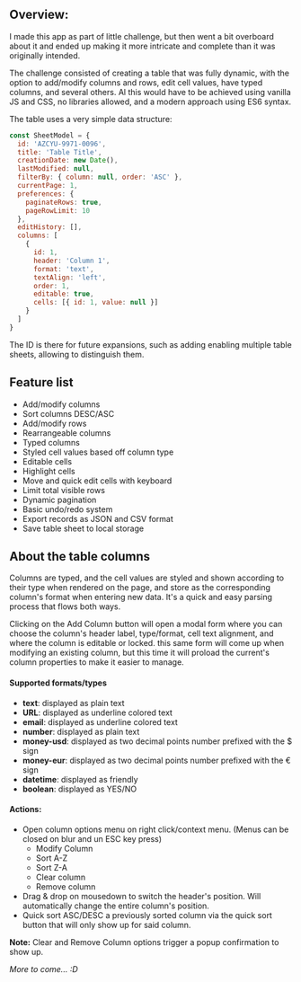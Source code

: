 ## Overview:
I made this app as part of little challenge, but then went a bit overboard about it and ended up making it more intricate and complete than it was originally intended.

The challenge consisted of creating a table that was fully dynamic, with the option to add/modify columns and rows, edit cell values, have typed columns, and several others. Al this would have to be achieved using vanilla JS and CSS, no libraries allowed, and a modern approach using ES6 syntax.

The table uses a very simple data structure:

```javascript
const SheetModel = {
  id: 'AZCYU-9971-0096',
  title: 'Table Title',
  creationDate: new Date(),
  lastModified: null,
  filterBy: { column: null, order: 'ASC' },
  currentPage: 1,
  preferences: {
    paginateRows: true,
    pageRowLimit: 10
  },
  editHistory: [],
  columns: [
    {
      id: 1,
      header: 'Column 1',
      format: 'text',
      textAlign: 'left',
      order: 1,
      editable: true,
      cells: [{ id: 1, value: null }]
    }
  ]
}
```
The ID is there for future expansions, such as adding enabling multiple table sheets, allowing to distinguish them.

## Feature list
+ Add/modify columns
+ Sort columns DESC/ASC
+ Add/modify rows
+ Rearrangeable columns
+ Typed columns
+ Styled cell values based off column type
+ Editable cells
+ Highlight cells
+ Move and quick edit cells with keyboard
+ Limit total visible rows
+ Dynamic pagination
+ Basic undo/redo system
+ Export records as JSON and CSV format
+ Save table sheet to local storage

## About the table columns
Columns are typed, and the cell values are styled and shown according to their type when rendered on the page, and store as the corresponding column's format when entering new data. It's a quick and easy parsing process that flows both ways.

Clicking on the Add Column button will open a modal form where you can choose the column's header label, type/format, cell text alignment, and where the column is editable or locked. this same form will come up when modifying an existing column, but this time it will proload the current's column properties to make it easier to manage.

#### Supported formats/types
+ **text**: displayed as plain text
+ **URL**: displayed as underline colored text
+ **email**: displayed as underline colored text
+ **number**: displayed as plain text
+ **money-usd**: displayed as two decimal points number prefixed with the $ sign
+ **money-eur**: displayed as two decimal points number prefixed with the € sign
+ **datetime**: displayed as friendly
+ **boolean**: displayed as YES/NO

#### Actions:
+ Open column options menu on right click/context menu. (Menus can be closed on blur and un ESC key press) 
  - Modify Column
  - Sort A-Z
  - Sort Z-A
  - Clear column
  - Remove column
+ Drag & drop on mousedown to switch the header's position. Will automatically change the entire column's position.
+ Quick sort ASC/DESC a previously sorted column via the quick sort button that will only show up for said column.

**Note:** Clear and Remove Column options trigger a popup confirmation to show up.

_More to come... :D_